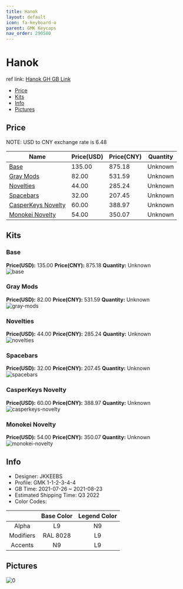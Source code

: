 ```yaml
---
title: Hanok 
layout: default
icon: fa-keyboard-o
parent: GMK Keycaps
nav_order: 290580
---
```


# Hanok 

ref link: [Hanok GH GB Link](https://geekhack.org/index.php?topic=110801.0)

* [Price](#price)
* [Kits](#kits)
* [Info](#info)
* [Pictures](#pictures)

## Price

NOTE: USD to CNY exchange rate is 6.48

| Name          | Price(USD)   |  Price(CNY) | Quantity |
| ------------- | ------------ |  ---------- | -------- |
|[Base](#base)|135.00|875.18|Unknown|
|[Gray Mods](#gray-mods)|82.00|531.59|Unknown|
|[Novelties](#novelties)|44.00|285.24|Unknown|
|[Spacebars](#spacebars)|32.00|207.45|Unknown|
|[CasperKeys Novelty](#casperkeys-novelty)|60.00|388.97|Unknown|
|[Monokei Novelty](#monokei-novelty)|54.00|350.07|Unknown|


## Kits
### Base  
**Price(USD):** 135.00	**Price(CNY):** 875.18	**Quantity:** Unknown  
<img src="{{ 'assets/images/gmk-keycaps/Hanok/kits_pics/base.png' | relative_url }}" alt="base" class="image featured">

### Gray Mods  
**Price(USD):** 82.00	**Price(CNY):** 531.59	**Quantity:** Unknown  
<img src="{{ 'assets/images/gmk-keycaps/Hanok/kits_pics/gray-mods.png' | relative_url }}" alt="gray-mods" class="image featured">

### Novelties  
**Price(USD):** 44.00	**Price(CNY):** 285.24	**Quantity:** Unknown  
<img src="{{ 'assets/images/gmk-keycaps/Hanok/kits_pics/novelties.png' | relative_url }}" alt="novelties" class="image featured">

### Spacebars  
**Price(USD):** 32.00	**Price(CNY):** 207.45	**Quantity:** Unknown  
<img src="{{ 'assets/images/gmk-keycaps/Hanok/kits_pics/spacebars.png' | relative_url }}" alt="spacebars" class="image featured">

### CasperKeys Novelty  
**Price(USD):** 60.00	**Price(CNY):** 388.97	**Quantity:** Unknown  
<img src="{{ 'assets/images/gmk-keycaps/Hanok/kits_pics/casperkeys-novelty.jpg' | relative_url }}" alt="casperkeys-novelty" class="image featured">

### Monokei Novelty  
**Price(USD):** 54.00	**Price(CNY):** 350.07	**Quantity:** Unknown  
<img src="{{ 'assets/images/gmk-keycaps/Hanok/kits_pics/monokei-novelty.png' | relative_url }}" alt="monokei-novelty" class="image featured">

## Info
* Designer: JKKEEBS  
* Profile: GMK 1-1-2-3-4-4  
* GB Time: 2021-07-26 ~ 2021-08-23  
* Estimated Shipping Time: Q3 2022  
* Color Codes:  

| |Base Color     | Legend Color
| :-------------: | :-------------: | :------------:
|Alpha|L9|N9
|Modifiers|RAL 8028|L9
|Accents|N9|L9


## Pictures  
<img src="{{ 'assets/images/gmk-keycaps/Hanok/rendering_pics/0.jpg' | relative_url }}" alt="0" class="image featured">

